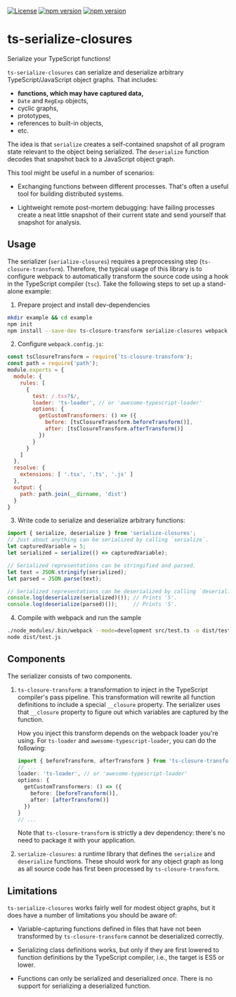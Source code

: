 [![License](https://img.shields.io/badge/License-BSD%203--Clause-blue.svg)](https://opensource.org/licenses/BSD-3-Clause)
[![npm version](https://badge.fury.io/js/serialize-closures.svg)](https://badge.fury.io/js/serialize-closures)
[![npm version](https://badge.fury.io/js/ts-closure-transform.svg)](https://badge.fury.io/js/ts-closure-transform)

# ts-serialize-closures

Serialize your TypeScript functions!

`ts-serialize-closures` can serialize and deserialize arbitrary TypeScript/JavaScript object graphs. That includes:

  * **functions, which may have captured data,**
  * `Date` and `RegExp` objects,
  * cyclic graphs,
  * prototypes,
  * references to built-in objects,
  * etc.

The idea is that `serialize` creates a self-contained snapshot of all program state relevant to the object being serialized. The `deserialize` function decodes that snapshot back to a JavaScript object graph.

This tool might be useful in a number of scenarios:

  * Exchanging functions between different processes. That's often a useful tool for building distributed systems.

  * Lightweight remote post-mortem debugging: have failing processes create a neat little snapshot of their current state and send yourself that snapshot for analysis.

## Usage

The serializer (`serialize-closures`) requires a preprocessing step (`ts-closure-transform`). Therefore, the typical usage of this library is to configure webpack to automatically transform the source code using a hook in the TypeScript compiler (`tsc`). Take the following steps to set up a stand-alone example:

  1. Prepare project and install dev-dependencies
```bash
mkdir example && cd example
npm init
npm install --save-dev ts-closure-transform serialize-closures webpack webpack-cli typescript ts-loader
```

  2. Configure `webpack.config.js`:
```javascript
const tsClosureTransform = require('ts-closure-transform');
const path = require('path');
module.exports = {
  module: {
    rules: [
      {
        test: /.tsx?$/,
        loader: 'ts-loader', // or 'awesome-typescript-loader'
        options: {
          getCustomTransformers: () => ({
            before: [tsClosureTransform.beforeTransform()],
            after: [tsClosureTransform.afterTransform()]
          })
        }
      }
    ]
  },
  resolve: {
    extensions: [ '.tsx', '.ts', '.js' ]
  },
  output: {
    path: path.join(__dirname, 'dist')
  }
}
```

  3. Write code to serialize and deserialize arbitrary functions:
```typescript
import { serialize, deserialize } from 'serialize-closures';
// Just about anything can be serialized by calling `serialize`.
let capturedVariable = 5;
let serialized = serialize(() => capturedVariable);

// Serialized representations can be stringified and parsed.
let text = JSON.stringify(serialized);
let parsed = JSON.parse(text);

// Serialized representations can be deserialized by calling `deserialize`.
console.log(deserialize(serialized)()); // Prints '5'.
console.log(deserialize(parsed)());     // Prints '5'.
```

  4. Compile with webpack and run the sample
```bash
./node_modules/.bin/webpack --mode=development src/test.ts -o dist/test.js
node dist/test.js
```

## Components

The serializer consists of two components.

  1. `ts-closure-transform`: a transformation to inject in the TypeScript compiler's pass pipeline. This transformation will rewrite all function definitions to include a special `__closure` property. The serializer uses that `__closure` property to figure out which variables are captured by the function.

      How you inject this transform depends on the webpack loader you're using. For `ts-loader` and `awesome-typescript-loader`, you can do the following:

      ```typescript
      import { beforeTransform, afterTransform } from 'ts-closure-transform';
      // ...
      loader: 'ts-loader', // or 'awesome-typescript-loader'
      options: {
        getCustomTransformers: () => ({
          before: [beforeTransform()],
          after: [afterTransform()]
        })
      }
      // ...
      ```

      Note that `ts-closure-transform` is strictly a dev dependency: there's no need to package it with your application.

  2. `serialize-closures`: a runtime library that defines the `serialize` and `deserialize` functions. These should work for any object graph as long as all source code has first been processed by `ts-closure-transform`.


## Limitations

`ts-serialize-closures` works fairly well for modest object graphs, but it does have a number of limitations you should be aware of:

  * Variable-capturing functions defined in files that have not been transformed by `ts-closure-transform` cannot be deserialized correctly.

  * Serializing class definitions works, but only if they are first lowered to function definitions by the TypeScript compiler, i.e., the target is ES5 or lower.

  * Functions can only be serialized and deserialized *once.* There is no support for serializing a deserialized function.
